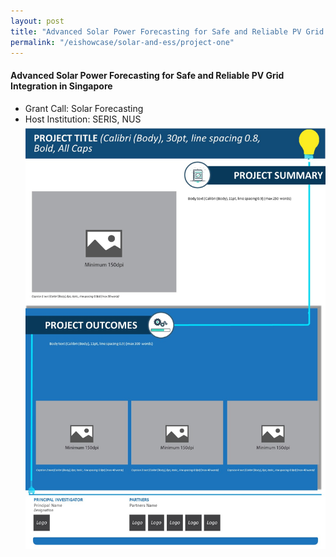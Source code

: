 ```yaml
---
layout: post
title: "Advanced Solar Power Forecasting for Safe and Reliable PV Grid Integration in Singapore"
permalink: "/eishowcase/solar-and-ess/project-one"
---
```

#### Advanced Solar Power Forecasting for Safe and Reliable PV Grid Integration in Singapore
* Grant Call: Solar Forecasting
* Host Institution: SERIS, NUS
![Project 4](/images/panel-template-04.jpg)